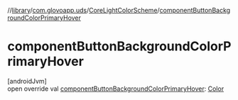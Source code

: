 //[library](../../../index.md)/[com.glovoapp.uds](../index.md)/[CoreLightColorScheme](index.md)/[componentButtonBackgroundColorPrimaryHover](component-button-background-color-primary-hover.md)

# componentButtonBackgroundColorPrimaryHover

[androidJvm]\
open override val [componentButtonBackgroundColorPrimaryHover](component-button-background-color-primary-hover.md): [Color](https://developer.android.com/reference/kotlin/androidx/compose/ui/graphics/Color.html)
